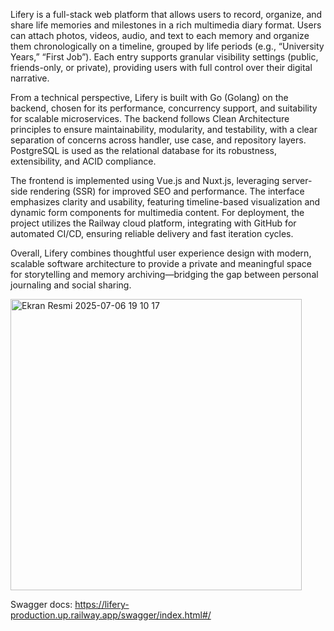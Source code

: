 Lifery is a full-stack web platform that allows users to record, organize, and share life memories and milestones in a rich multimedia diary format. Users can attach photos, videos, audio, and text to each memory and organize them chronologically on a timeline, grouped by life periods (e.g., “University Years,” “First Job”). Each entry supports granular visibility settings (public, friends-only, or private), providing users with full control over their digital narrative.

From a technical perspective, Lifery is built with Go (Golang) on the backend, chosen for its performance, concurrency support, and suitability for scalable microservices. The backend follows Clean Architecture principles to ensure maintainability, modularity, and testability, with a clear separation of concerns across handler, use case, and repository layers. PostgreSQL is used as the relational database for its robustness, extensibility, and ACID compliance.

The frontend is implemented using Vue.js and Nuxt.js, leveraging server-side rendering (SSR) for improved SEO and performance. The interface emphasizes clarity and usability, featuring timeline-based visualization and dynamic form components for multimedia content. For deployment, the project utilizes the Railway cloud platform, integrating with GitHub for automated CI/CD, ensuring reliable delivery and fast iteration cycles.

Overall, Lifery combines thoughtful user experience design with modern, scalable software architecture to provide a private and meaningful space for storytelling and memory archiving—bridging the gap between personal journaling and social sharing.

<img width="466" alt="Ekran Resmi 2025-07-06 19 10 17" src="https://github.com/user-attachments/assets/4ee1a138-0c73-4cf3-8180-93db9b412401" />

Swagger docs: https://lifery-production.up.railway.app/swagger/index.html#/
